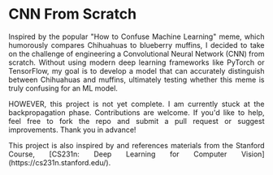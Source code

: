 # CNN From Scratch

<p align = "justify"> Inspired by the popular "How to Confuse Machine Learning" meme, which humorously compares Chihuahuas to blueberry muffins, I decided to take on the challenge of engineering a Convolutional Neural Network (CNN) from scratch. Without using modern deep learning frameworks like PyTorch or TensorFlow, my goal is to develop a model that can accurately distinguish between Chihuahuas and muffins, ultimately testing whether this meme is truly confusing for an ML model. </p>

<p align = "justify"> HOWEVER, this project is not yet complete. I am currently stuck at the backpropagation phase. Contributions are welcome. If you'd like to help, feel free to fork the repo and submit a pull request or suggest improvements. Thank you in advance! </p>

<p align = "justify"> This project is also inspired by and references materials from the Stanford Course, [CS231n: Deep Learning for Computer Vision](https://cs231n.stanford.edu/). </p>
